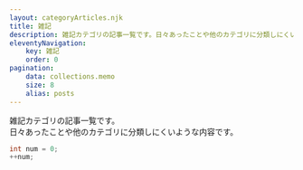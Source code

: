 ```yaml
---
layout: categoryArticles.njk
title: 雑記
description: 雑記カテゴリの記事一覧です。日々あったことや他のカテゴリに分類しにくいような内容です。
eleventyNavigation:
    key: 雑記
    order: 0
pagination:
    data: collections.memo
    size: 8
    alias: posts
---
```


雑記カテゴリの記事一覧です。  
日々あったことや他のカテゴリに分類しにくいような内容です。

```cpp {.line-numbers}
int num = 0;
++num;
```
